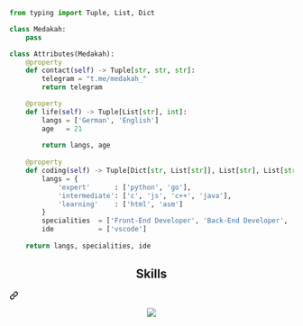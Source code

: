 ```py
from typing import Tuple, List, Dict

class Medakah:
    pass

class Attributes(Medakah):
    @property
    def contact(self) -> Tuple[str, str, str]:
        telegram = "t.me/medakah_"
        return telegram

    @property
    def life(self) -> Tuple[List[str], int]:
        langs = ['German', 'English']
        age   = 21
		
        return langs, age
	
    @property
    def coding(self) -> Tuple[Dict[str, List[str]], List[str], List[str], Dict[str]]:
        langs = {
            'expert'      : ['python', 'go'],
            'intermediate': ['c', 'js', 'c++', 'java'],
            'learning'    : ['html', 'asm']
        }
        specialities  = ['Front-End Developer', 'Back-End Developer', 'Database Developer', 'DevOps Engineer', 'Mobile App Developer', 'Game Cheats Developer', 'Security Specialist']
        ide           = ['vscode']
        
	return langs, specialities, ide
```
<div class="markdown-heading" dir="auto"><h2 align="center" class="heading-element" dir="auto">Skills </h2><a id="user-content-skills-" class="anchor" aria-label="Permalink: Skills " href="#skills-"><svg class="octicon octicon-link" viewBox="0 0 16 16" version="1.1" width="16" height="16" aria-hidden="true"><path d="m7.775 3.275 1.25-1.25a3.5 3.5 0 1 1 4.95 4.95l-2.5 2.5a3.5 3.5 0 0 1-4.95 0 .751.751 0 0 1 .018-1.042.751.751 0 0 1 1.042-.018 1.998 1.998 0 0 0 2.83 0l2.5-2.5a2.002 2.002 0 0 0-2.83-2.83l-1.25 1.25a.751.751 0 0 1-1.042-.018.751.751 0 0 1-.018-1.042Zm-4.69 9.64a1.998 1.998 0 0 0 2.83 0l1.25-1.25a.751.751 0 0 1 1.042.018.751.751 0 0 1 .018 1.042l-1.25 1.25a3.5 3.5 0 1 1-4.95-4.95l2.5-2.5a3.5 3.5 0 0 1 4.95 0 .751.751 0 0 1-.018 1.042.751.751 0 0 1-1.042.018 1.998 1.998 0 0 0-2.83 0l-2.5 2.5a1.998 1.998 0 0 0 0 2.83Z"></path></svg></a></div>
<p align="center" dir="auto">
  <a href="https://skillicons.dev" rel="nofollow">
    <img src="https://camo.githubusercontent.com/9b74dfc9d98edbf3375ec1eacac12086ec421eefca226d35983feaf8af7b2c92/68747470733a2f2f736b696c6c69636f6e732e6465762f69636f6e733f693d707974686f6e2c676f6c616e672c7673636f64652c616e64726f696473747564696f2c632c63732c6370702c6a732c6373732c68746d6c" data-canonical-src="https://skillicons.dev/icons?i=python,golang,vscode,rust,c,cs,cpp,js,css,html" style="max-width: 100%;">
  </a>
</p>
<p align="center" dir="auto">
    <a target="_blank" rel="noopener noreferrer nofollow" href="https://camo.githubusercontent.com/1105ca082d834b2205bf97470bdcbbc5f5b9a3303767cd7d37c0ed3b360af375/68747470733a2f2f6769746875622d726561646d652d73746174732e76657263656c2e6170702f6170693f757365726e616d653d7874656b6b79267468656d653d746f6b796f6e696768742673686f775f69636f6e733d74727565"><img alt="" src="https://camo.githubusercontent.com/1105ca082d834b2205bf97470bdcbbc5f5b9a3303767cd7d37c0ed3b360af375/68747470733a2f2f6769746875622d726561646d652d73746174732e76657263656c2e6170702f6170693f757365726e616d653d7874656b6b79267468656d653d746f6b796f6e696768742673686f775f69636f6e733d74727565" data-canonical-src="[[https://github-readme-stats.vercel.app/api?username=medakah&amp;theme=tokyonight&amp;show_icons=true](https://github-readme-stats.vercel.app/api?username=medakah&amp;theme=tokyonight&amp;show_icons=true)](https://github-readme-stats.vercel.app/api?username=medakah&amp;theme=tokyonight&amp;show_icons=true)" style="max-width: 100%;"></a>
  </div>
</div>
